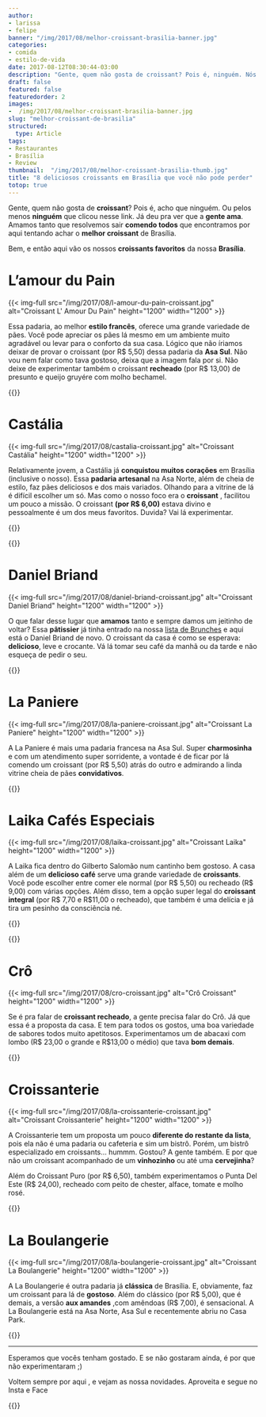 ```yaml
---
author:
- larissa
- felipe
banner: "/img/2017/08/melhor-croissant-brasilia-banner.jpg"
categories:
- comida
- estilo-de-vida
date: 2017-08-12T08:30:44-03:00
description: "Gente, quem não gosta de croissant? Pois é, ninguém. Nós amamos. Amamos tanto que resolvemos sair comendo todos que encontramos por aqui tentando achar o melhor croissant de Brasília."
draft: false
featured: false
featuredorder: 2
images:
-  /img/2017/08/melhor-croissant-brasilia-banner.jpg
slug: "melhor-croissant-de-brasilia"
structured:
  type: Article
tags:
- Restaurantes
- Brasília
- Review
thumbnail:  "/img/2017/08/melhor-croissant-brasilia-thumb.jpg"
title: "8 deliciosos croissants em Brasília que você não pode perder"
totop: true
---
```

Gente, quem não gosta de **croissant**? Pois é, acho que ninguém. Ou pelos menos **ninguém** que clicou nesse link. Já deu pra ver que a **gente ama**. Amamos tanto que resolvemos sair **comendo todos** que encontramos por aqui tentando achar o **melhor croissant** de Brasília.

Bem, e então aqui vão os nossos **croissants favoritos** da nossa **Brasília**.

# L’amour du Pain

{{< img-full src="/img/2017/08/l-amour-du-pain-croissant.jpg" alt="Croissant L' Amour Du Pain"  height="1200" width="1200" >}}

Essa padaria, ao melhor **estilo francês**, oferece uma grande variedade de pães. Você pode apreciar os pães lá mesmo em um ambiente muito agradável ou levar para o conforto da sua casa. Lógico que não íriamos deixar de provar o croissant (por R$ 5,50) dessa padaria da **Asa Sul**. Não vou nem falar como tava gostoso, deixa que a imagem fala por si. Não deixe de experimentar também o croissant **recheado** (por R$ 13,00) de presunto e queijo gruyére com molho bechamel.

{{<restaurant-simple address="Quadra 115 Sul Bloco B Loja 10"  face="https://www.facebook.com/lamourdupainbsb/">}}

#  Castália

{{< img-full src="/img/2017/08/castalia-croissant.jpg" alt="Croissant Castália"  height="1200" width="1200" >}}

Relativamente jovem, a Castália já **conquistou muitos corações** em Brasília (inclusive o nosso). Essa **padaria artesanal** na Asa Norte, além de cheia de estilo, faz pães deliciosos e dos mais variados. Olhando para a vitrine de lá é difícil escolher um só. Mas como o nosso foco era o **croissant** , facilitou um pouco a missão. O croissant **(por R$ 6,00)** estava divino e pessoalmente é um dos meus favoritos. Duvida? Vai lá experimentar.

{{<restaurant-simple address="CLN 102 Bloco D"  face="https://www.facebook.com/CastaliaPadariaArtesanal/">}}

{{<facebook-like>}}

# Daniel Briand

{{< img-full src="/img/2017/08/daniel-briand-croissant.jpg" alt="Croissant Daniel Briand"  height="1200" width="1200" >}}

O que falar desse lugar que **amamos** tanto e sempre damos um jeitinho de voltar? Essa **pâtissier** já tinha entrado na nossa [lista de Brunches](http://debacontudo.com.br/comida/melhor-brunch-de-brasilia/) e aqui está o Daniel Briand de novo. O croissant da casa é como se esperava: **delicioso**, leve e crocante. Vá lá tomar seu café da manhã ou da tarde e não esqueça de pedir o seu.

{{<restaurant-simple address="CLN 104 lj 26"  face="https://www.facebook.com/DanielBriandPatissierChocolatier/">}}
# La Paniere

{{< img-full src="/img/2017/08/la-paniere-croissant.jpg" alt="Croissant La Paniere"  height="1200" width="1200" >}}

A La Paniere é mais uma padaria francesa na Asa Sul. Super **charmosinha** e com um atendimento super sorridente, a vontade é de ficar por lá comendo um croissant (por R$ 5,50) atrás do outro e admirando a linda vitrine cheia de pães **convidativos**.

{{<restaurant-simple address="CLS 212 Bloco A"  face="https://www.facebook.com/pages/La-Pani%C3%A8re-Panificadora-Francesa/1685655178330254">}}

# Laika Cafés Especiais

{{< img-full src="/img/2017/08/laika-croissant.jpg" alt="Croissant Laika"  height="1200" width="1200" >}}

A Laika fica dentro do Gilberto Salomão num cantinho bem gostoso. A casa além de um **delicioso café** serve uma grande variedade de **croissants**. Você pode escolher entre comer ele normal (por R$ 5,50) ou recheado (R$ 9,00) com várias opções. Além disso, tem a opção super legal do **croissant integral** (por R$ 7,70 e R$11,00 o recheado), que também é uma delícia e já tira um pesinho da consciência né.

{{<restaurant-simple address="SHIS QI 5 Bloco E Comercial GILBERTO SALOMÃO -Stand 18 - ao lado da Caixa "  face="https://www.facebook.com/laikacafe">}}

{{<subscribe>}}

# Crô

{{< img-full src="/img/2017/08/cro-croissant.jpg" alt="Crô Croissant"  height="1200" width="1200" >}}

Se é pra falar de **croissant recheado**, a gente precisa falar do Crô. Já que essa é a proposta da casa. E tem para todos os gostos, uma boa variedade de sabores todos muito apetitosos. Experimentamos um de abacaxi com lombo (R$ 23,00 o grande e R$13,00 o médio) que tava **bom demais**.

{{<restaurant-simple address="109 NORTE Bloco C Loja 31"  face="https://www.facebook.com/croallsaint">}}

# Croissanterie

{{< img-full src="/img/2017/08/la-croissanterie-croissant.jpg" alt="Croissant Croissanterie"  height="1200" width="1200" >}}

A Croissanterie tem um proposta um pouco **diferente do restante da lista**, pois ela não é uma padaria ou cafeteria e sim um bistrô. Porém, um bistrô especializado em croissants… hummm. Gostou? A gente também. E por que não um croissant acompanhado de um **vinhozinho** ou até uma **cervejinha**?

Além do Croissant Puro (por R$ 6,50), também experimentamos o Punta Del Este (R$ 24,00), recheado com peito de chester, alface, tomate e molho rosé.

{{<restaurant-simple address="SHCN 215 Bloco B Loja 21"  face="https://www.facebook.com/croissanterie">}}

# La Boulangerie

{{< img-full src="/img/2017/08/la-boulangerie-croissant.jpg" alt="Croissant La Boulangerie"  height="1200" width="1200" >}}

A La Boulangerie é outra padaria já **clássica** de Brasília. E, obviamente, faz um croissant para lá de **gostoso**. Além do clássico (por R$ 5,00), que é demais, a versão **aux amandes** ,com amêndoas (R$ 7,00), é sensacional. A La Boulangerie está na Asa Norte, Asa Sul e recentemente abriu no Casa Park.  

{{<restaurant-simple address="A primeira fica na 306 Sul bloco B loja 10"  face="https://www.facebook.com/laboulangerie306/">}}

------

Esperamos que vocês tenham gostado. E se não gostaram ainda, é por que não experimentaram ;)

Voltem sempre por aqui , e vejam as nossa novidades. Aproveita e segue no Insta e Face

{{<subscribe>}}